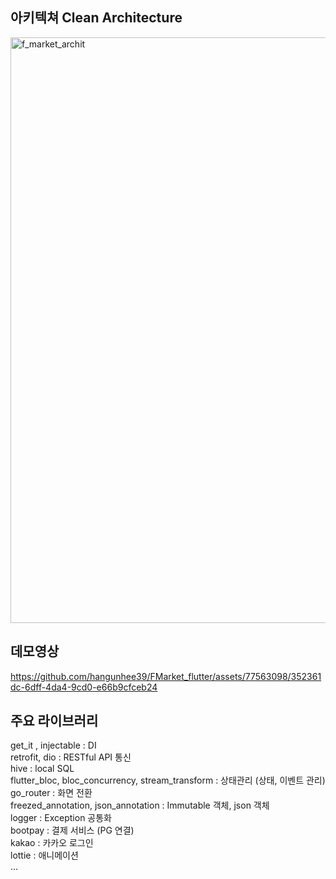## 아키텍쳐 Clean Architecture
<img width="937" alt="f_market_archit" src="https://github.com/hangunhee39/FMarket_flutter/assets/77563098/44640a18-54b1-4308-8eae-bd51956eb8bf">

## 데모영상
https://github.com/hangunhee39/FMarket_flutter/assets/77563098/352361dc-6dff-4da4-9cd0-e66b9cfceb24


## 주요 라이브러리
get_it , injectable : DI
<br> retrofit, dio : RESTful API 통신 
<br> hive : local SQL
<br> flutter_bloc, bloc_concurrency, stream_transform : 상태관리 (상태, 이벤트 관리)
<br> go_router : 화면 전환
<br> freezed_annotation, json_annotation : Immutable 객체, json 객체
<br> logger : Exception 공통화
<br> bootpay : 결제 서비스 (PG 연결)
<br> kakao : 카카오 로그인
<br> lottie : 애니메이션
<br> ...

